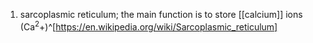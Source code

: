 1. sarcoplasmic reticulum; the main function is to store [[calcium]] ions (Ca<sup>2</sup>+)^[https://en.wikipedia.org/wiki/Sarcoplasmic_reticulum]